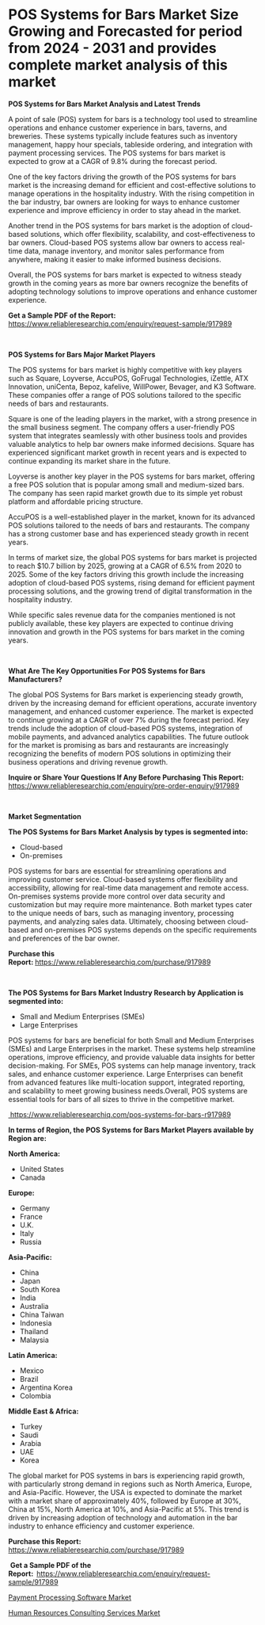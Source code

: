 <p><h1>POS Systems for Bars Market Size Growing and Forecasted for period from 2024 - 2031 and provides complete market analysis of this market</h1></p><p><strong>POS Systems for Bars Market Analysis and Latest Trends</strong></p>
<p><p>A point of sale (POS) system for bars is a technology tool used to streamline operations and enhance customer experience in bars, taverns, and breweries. These systems typically include features such as inventory management, happy hour specials, tableside ordering, and integration with payment processing services. The POS systems for bars market is expected to grow at a CAGR of 9.8% during the forecast period.</p><p>One of the key factors driving the growth of the POS systems for bars market is the increasing demand for efficient and cost-effective solutions to manage operations in the hospitality industry. With the rising competition in the bar industry, bar owners are looking for ways to enhance customer experience and improve efficiency in order to stay ahead in the market.</p><p>Another trend in the POS systems for bars market is the adoption of cloud-based solutions, which offer flexibility, scalability, and cost-effectiveness to bar owners. Cloud-based POS systems allow bar owners to access real-time data, manage inventory, and monitor sales performance from anywhere, making it easier to make informed business decisions.</p><p>Overall, the POS systems for bars market is expected to witness steady growth in the coming years as more bar owners recognize the benefits of adopting technology solutions to improve operations and enhance customer experience.</p></p>
<p><strong>Get a Sample PDF of the Report:&nbsp;</strong> <a href="https://www.reliableresearchiq.com/enquiry/request-sample/917989">https://www.reliableresearchiq.com/enquiry/request-sample/917989</a></p>
<p>&nbsp;</p>
<p><strong>POS Systems for Bars Major Market Players</strong></p>
<p><p>The POS systems for bars market is highly competitive with key players such as Square, Loyverse, AccuPOS, GoFrugal Technologies, iZettle, ATX Innovation, uniCenta, Bepoz, kafelive, WillPower, Bevager, and K3 Software. These companies offer a range of POS solutions tailored to the specific needs of bars and restaurants.</p><p>Square is one of the leading players in the market, with a strong presence in the small business segment. The company offers a user-friendly POS system that integrates seamlessly with other business tools and provides valuable analytics to help bar owners make informed decisions. Square has experienced significant market growth in recent years and is expected to continue expanding its market share in the future.</p><p>Loyverse is another key player in the POS systems for bars market, offering a free POS solution that is popular among small and medium-sized bars. The company has seen rapid market growth due to its simple yet robust platform and affordable pricing structure.</p><p>AccuPOS is a well-established player in the market, known for its advanced POS solutions tailored to the needs of bars and restaurants. The company has a strong customer base and has experienced steady growth in recent years.</p><p>In terms of market size, the global POS systems for bars market is projected to reach $10.7 billion by 2025, growing at a CAGR of 6.5% from 2020 to 2025. Some of the key factors driving this growth include the increasing adoption of cloud-based POS systems, rising demand for efficient payment processing solutions, and the growing trend of digital transformation in the hospitality industry.</p><p>While specific sales revenue data for the companies mentioned is not publicly available, these key players are expected to continue driving innovation and growth in the POS systems for bars market in the coming years.</p></p>
<p>&nbsp;</p>
<p><strong>What Are The Key Opportunities For POS Systems for Bars Manufacturers?</strong></p>
<p><p>The global POS Systems for Bars market is experiencing steady growth, driven by the increasing demand for efficient operations, accurate inventory management, and enhanced customer experience. The market is expected to continue growing at a CAGR of over 7% during the forecast period. Key trends include the adoption of cloud-based POS systems, integration of mobile payments, and advanced analytics capabilities. The future outlook for the market is promising as bars and restaurants are increasingly recognizing the benefits of modern POS solutions in optimizing their business operations and driving revenue growth.</p></p>
<p><strong>Inquire or Share Your Questions If Any Before Purchasing This Report:</strong> <a href="https://www.reliableresearchiq.com/enquiry/pre-order-enquiry/917989">https://www.reliableresearchiq.com/enquiry/pre-order-enquiry/917989</a></p>
<p>&nbsp;</p>
<p><strong>Market Segmentation</strong></p>
<p><strong>The POS Systems for Bars Market Analysis by types is segmented into:</strong></p>
<p><ul><li>Cloud-based</li><li>On-premises</li></ul></p>
<p><p>POS systems for bars are essential for streamlining operations and improving customer service. Cloud-based systems offer flexibility and accessibility, allowing for real-time data management and remote access. On-premises systems provide more control over data security and customization but may require more maintenance. Both market types cater to the unique needs of bars, such as managing inventory, processing payments, and analyzing sales data. Ultimately, choosing between cloud-based and on-premises POS systems depends on the specific requirements and preferences of the bar owner.</p></p>
<p><strong>Purchase this Report:&nbsp;</strong><a href="https://www.reliableresearchiq.com/purchase/917989">https://www.reliableresearchiq.com/purchase/917989</a></p>
<p>&nbsp;</p>
<p><strong>The POS Systems for Bars Market Industry Research by Application is segmented into:</strong></p>
<p><ul><li>Small and Medium Enterprises (SMEs)</li><li>Large Enterprises</li></ul></p>
<p><p>POS systems for bars are beneficial for both Small and Medium Enterprises (SMEs) and Large Enterprises in the market. These systems help streamline operations, improve efficiency, and provide valuable data insights for better decision-making. For SMEs, POS systems can help manage inventory, track sales, and enhance customer experience. Large Enterprises can benefit from advanced features like multi-location support, integrated reporting, and scalability to meet growing business needs.Overall, POS systems are essential tools for bars of all sizes to thrive in the competitive market.</p></p>
<p><a href="https://www.reliableresearchiq.com/pos-systems-for-bars-r917989">&nbsp;https://www.reliableresearchiq.com/pos-systems-for-bars-r917989</a></p>
<p><strong>In terms of Region, the POS Systems for Bars Market Players available by Region are:</strong></p>
<p>
    <p> <strong> North America: </strong>
        <ul>
            <li>United States</li>
            <li>Canada</li>
        </ul>
        </p> 
    <p> <strong> Europe: </strong>
        <ul>
            <li>Germany</li>
            <li>France</li>
            <li>U.K.</li>
            <li>Italy</li>
            <li>Russia</li>
        </ul>
        </p> 
    <p> <strong> Asia-Pacific: </strong>
        <ul>
            <li>China</li>
            <li>Japan</li>
            <li>South Korea</li>
            <li>India</li>
            <li>Australia</li>
            <li>China Taiwan</li>
            <li>Indonesia</li>
            <li>Thailand</li>
            <li>Malaysia</li>
        </ul>
        </p> 
    <p> <strong> Latin America: </strong>
        <ul>
            <li>Mexico</li>
            <li>Brazil</li>
            <li>Argentina Korea</li>
            <li>Colombia</li>
        </ul>
        </p> 
    <p> <strong> Middle East & Africa: </strong>
        <ul>
            <li>Turkey</li>
            <li>Saudi</li>
            <li>Arabia</li>
            <li>UAE</li>
            <li>Korea</li>
        </ul>
    </p>
    </p>
<p><p>The global market for POS systems in bars is experiencing rapid growth, with particularly strong demand in regions such as North America, Europe, and Asia-Pacific. However, the USA is expected to dominate the market with a market share of approximately 40%, followed by Europe at 30%, China at 15%, North America at 10%, and Asia-Pacific at 5%. This trend is driven by increasing adoption of technology and automation in the bar industry to enhance efficiency and customer experience.</p></p>
<p><strong>Purchase this Report: </strong><a href="https://www.reliableresearchiq.com/purchase/917989">https://www.reliableresearchiq.com/purchase/917989</a></p>
<p>&nbsp;<strong>Get a Sample PDF of the Report:&nbsp;&nbsp;</strong><a href="https://www.reliableresearchiq.com/enquiry/request-sample/917989">https://www.reliableresearchiq.com/enquiry/request-sample/917989</a></p>
<p><strong></strong></p>
<p><p><a href="https://view.publitas.com/reportprime-1/payment-processing-software-market-forecast-global-market-trends-and-analysis-from-2024-to-2031-covered-in-132-pages/">Payment Processing Software Market</a></p><p><a href="https://www.linkedin.com/pulse/human-resources-consulting-services-market-industry-trends-680fe">Human Resources Consulting Services Market</a></p></p>